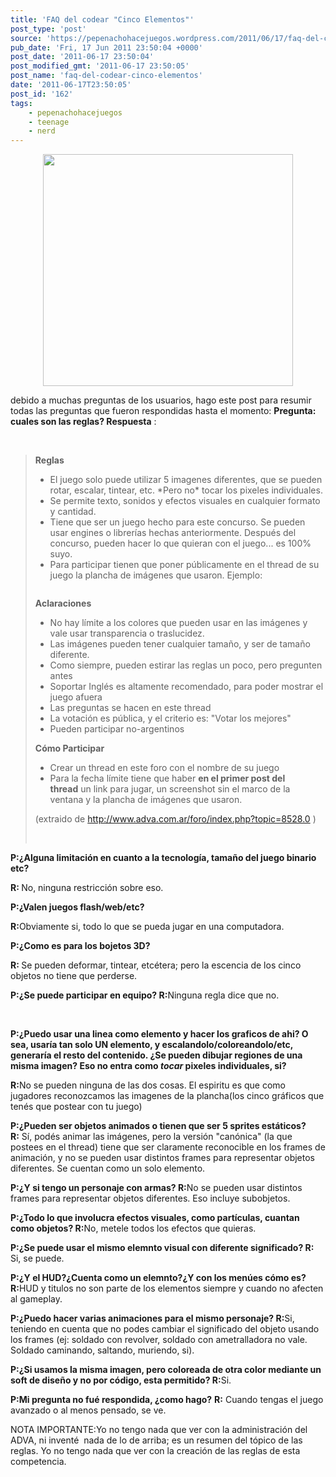 ```yaml
---
title: 'FAQ del codear "Cinco Elementos"'
post_type: 'post'
source: 'https://pepenachohacejuegos.wordpress.com/2011/06/17/faq-del-codear-cinco-elementos/'
pub_date: 'Fri, 17 Jun 2011 23:50:04 +0000'
post_date: '2011-06-17 23:50:04'
post_modified_gmt: '2011-06-17 23:50:05'
post_name: 'faq-del-codear-cinco-elementos'
date: '2011-06-17T23:50:05'
post_id: '162'
tags:
    - pepenachohacejuegos
    - teenage
    - nerd
---
```

<p style="text-align:center;"><a href="http://www.adva.com.ar/files/codear_cinco.png"><img class="alignnone" src="http://www.adva.com.ar/files/codear_cinco.png" alt="" width="400" height="371" /></a></p>
debido a muchas preguntas de los usuarios, hago este post para resumir todas las preguntas que fueron respondidas hasta el momento:
<strong>Pregunta: cuales son las reglas?
Respuesta</strong> :

&nbsp;
<blockquote><strong>Reglas</strong>
<ul>
	<li>El juego solo puede utilizar 5 imagenes diferentes, que se pueden rotar, escalar, tintear, etc. *Pero no* tocar los pixeles individuales.</li>
	<li>Se permite texto, sonidos y efectos visuales en cualquier formato y cantidad.</li>
	<li>Tiene que ser un juego hecho para este concurso. Se pueden usar engines o librerías hechas anteriormente. Después del concurso, pueden hacer lo que quieran con el juego... es 100% suyo.</li>
	<li>Para participar tienen que poner públicamente en el thread de su juego la plancha de imágenes que usaron. Ejemplo:

<img src="http://www.adva.com.ar/files/codear_cinco_sprites.png" alt="" border="0" /></li>
</ul>
<strong>Aclaraciones</strong>
<ul>
	<li>No hay límite a los colores que pueden usar en las imágenes y vale usar transparencia o traslucidez.</li>
	<li>Las imágenes pueden tener cualquier tamaño, y ser de tamaño diferente.</li>
	<li>Como siempre, pueden estirar las reglas un poco, pero pregunten antes</li>
	<li>Soportar Inglés es altamente recomendado, para poder mostrar el juego afuera</li>
	<li>Las preguntas se hacen en este thread</li>
	<li>La votación es pública, y el criterio es: "Votar los mejores"</li>
	<li>Pueden participar no-argentinos</li>
</ul>
<strong>Cómo Participar</strong>
<ul>
	<li>Crear un thread en este foro con el nombre de su juego</li>
	<li>Para la fecha límite tiene que haber <strong>en el primer post del thread</strong> un link para jugar, un screenshot sin el marco de la ventana y la plancha de imágenes que usaron.</li>
</ul>
(extraido de <a href="http://www.adva.com.ar/foro/index.php?topic=8528.0">http://www.adva.com.ar/foro/index.php?topic=8528.0</a> )

&nbsp;</blockquote>
<strong>P:¿Alguna limitación en cuanto a la tecnología, tamaño del juego binario etc?</strong>

<strong>R: </strong>No, ninguna restricción sobre eso.

<strong>P:¿Valen juegos flash/web/etc?</strong>

<strong>R:</strong>Obviamente si, todo lo que se pueda jugar en una computadora.

<strong>P:¿Como es para los bojetos 3D?</strong>

<strong>R: </strong>Se pueden deformar, tintear, etcétera; pero la escencia de los cinco objetos no tiene que perderse.

<strong>P:¿Se puede participar en equipo?
R:</strong>Ninguna regla dice que no.

&nbsp;

<strong>P:¿Puedo usar una linea como elemento y hacer los graficos de ahi? O sea, usaría tan solo UN elemento, y escalandolo/coloreandolo/etc, generaría el resto del contenido.
¿Se pueden dibujar regiones de una misma imagen? Eso no entra como *tocar* pixeles individuales, si?</strong>

<strong>R:</strong>No se pueden ninguna de las dos cosas. El espiritu es que como jugadores reconozcamos las imagenes de la plancha(los cinco gráficos que tenés que postear con tu juego)

<strong>P:¿Pueden ser objetos animados o tienen que ser 5 sprites estáticos?
R:</strong> Sí, podés animar las imágenes, pero la versión "canónica" (la que postees en el thread) tiene que ser claramente reconocible en los frames de animación, y no se pueden usar distintos frames para representar objetos diferentes. Se cuentan como un solo elemento.

<strong>P:¿Y si tengo un personaje con armas?
R:</strong>No se pueden usar distintos frames para representar objetos diferentes. Eso incluye subobjetos.

<strong>P:¿Todo lo que involucra efectos visuales, como partículas, cuantan como objetos?
R:</strong>No, metele todos los efectos que quieras.

<strong>P:¿Se puede</strong><strong> usar el mismo elemnto visual con diferente significado?
R: </strong>Si, se puede.

<strong>P:¿Y el HUD?¿Cuenta como un elemnto?¿Y con los menúes cómo es?
R:</strong>HUD y titulos no son parte de los elementos siempre y cuando no afecten al gameplay.

<strong>P:¿Puedo hacer varias animaciones para el mismo personaje?
R:</strong>Si, teniendo en cuenta que no podes cambiar el significado del objeto usando los frames (ej: soldado con revolver, soldado con ametralladora no vale. Soldado caminando, saltando, muriendo, si).

<strong>P:¿Si usamos la misma imagen, pero coloreada de otra color mediante un soft de diseño y no por código, esta permitido?
R:</strong>Si.

<strong>P:Mi pregunta no fué respondida, ¿como hago?</strong>
<strong>R:</strong> Cuando tengas el juego avanzado o al menos pensado, se ve.

NOTA IMPORTANTE:Yo no tengo nada que ver con la administración del ADVA, ni inventé  nada de lo de arriba; es un resumen del tópico de las reglas. Yo no tengo nada que ver con la creación de las reglas de esta competencia.